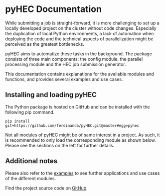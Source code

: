 # pyHEC Documentation

While submitting a job is straight-forward, it is more challenging to set up a locally developed project on the cluster without code changes. Especially the duplication of local Python environments, a lack of automation when deploying the code and the technical aspects of parallelization might be perceived as the greatest bottlenecks. 

pyHEC aims to automatize these tasks in the background. The package consists of three main components: the config module, the parallel processing module and the HEC job submission generator.

This documentation contains explanations for the available modules and functions, and provides several examples and use cases.


## Installing and loading pyHEC

The Python package is hosted on GitHub and can be installed with the following pip command.

```shell script
pip install git+https://github.com/ferdinandb/pyHEC.git@master#egg=pyhec
```

Not all modules of pyHEC might be of same interest in a project. As such, it is recommended to only load the corresponding module as shown below. Please see the sections on the left for further details.


## Additional notes

Please also refer to the [examples](https://github.com/ferdinandb/pyHEC/tree/master/examples) to see further applications and use cases of the different modules.

Find the project source code on [GitHub](https://github.com/ferdinandb/pyHEC).